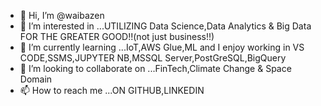 - 👋 Hi, I’m @waibazen
- 👀 I’m interested in ...UTILIZING Data Science,Data Analytics & Big Data FOR THE GREATER GOOD!!(not just business!!)
- 🌱 I’m currently learning ...IoT,AWS Glue,ML and I enjoy working in VS CODE,SSMS,JUPYTER NB,MSSQL Server,PostGreSQL,BigQuery
- 💞️ I’m looking to collaborate on ...FinTech,Climate Change & Space Domain
- 📫 How to reach me ...ON GITHUB,LINKEDIN

<!---
waibazen/waibazen is a ✨ special ✨ repository because its `README.md` (this file) appears on your GitHub profile.
You can click the Preview link to take a look at your changes.
--->
